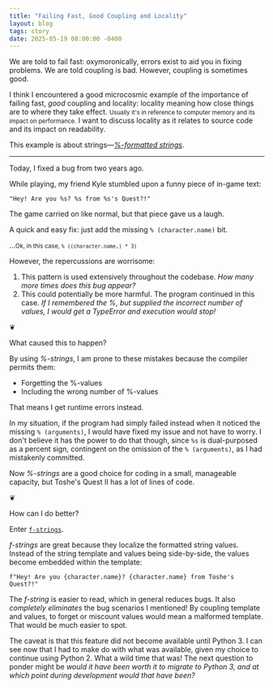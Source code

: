 ```yaml
---
title: "Failing Fast, Good Coupling and Locality"
layout: blog
tags: story
date: 2025-05-19 08:00:00 -0400
---
```


We are told to fail fast: oxymoronically, errors exist to aid you in fixing problems. We are told coupling is bad. However, coupling is sometimes good.

I think I encountered a good microcosmic example of the importance of failing fast, *good* coupling and locality: locality meaning how close things are to where they take effect. <small>Usually it's in reference to computer memory and its impact on performance.</small> I want to discuss locality as it relates to source code and its impact on readability.

This example is about strings—[*%-formatted strings*](https://docs.python.org/2/library/stdtypes.html#string-formatting).

---

Today, I fixed a bug from two years ago.

While playing, my friend Kyle stumbled upon a funny piece of in-game text:

```python2
"Hey! Are you %s? %s from %s's Quest?!"
```

The game carried on like normal, but that piece gave us a laugh.

A quick and easy fix: just add the missing `% (character.name)` bit.

...<small>Ok, in this case, `% ((character.name,) * 3)`</small>

However, the repercussions are worrisome:

1. This pattern is used extensively throughout the codebase. *How many more times does this bug appear?*
2. This could potentially be more harmful. The program continued in this case. *If I remembered the %, but supplied the incorrect number of values, I would get a TypeError and execution would stop!*

❦

What caused this to happen?

By using *%-strings*, I am prone to these mistakes because the compiler permits them:

- Forgetting the %-values
- Including the wrong number of %-values

That means I get runtime errors instead.

In my situation, if the program had simply failed instead when it noticed the missing `% (arguments)`, I would have fixed my issue and not have to worry. I don't believe it has the power to do that though, since `%s` is dual-purposed as a percent sign, contingent on the omission of the `% (arguments)`, as I had mistakenly committed.

Now *%-strings* are a good choice for coding in a small, manageable capacity, but Toshe's Quest II has a lot of lines of code.

❦

How can I do better?

Enter [`f-strings`](https://peps.python.org/pep-0498).

*f-strings* are great because they localize the formatted string values. Instead of the string template and values being side-by-side, the values become embedded within the template:

```python2
f"Hey! Are you {character.name}? {character.name} from Toshe's Quest?!"
```

The *f-string* is easier to read, which in general reduces bugs. It also *completely eliminates* the bug scenarios I mentioned! By coupling template and values, to forget or miscount values would mean a malformed template. That would be much easier to spot.

The caveat is that this feature did not become available until Python 3. I can see now that I had to make do with what was available, given my choice to continue using Python 2. What a wild time that was! The next question to ponder might be *would it have been worth it to migrate to Python 3, and at which point during development would that have been?*